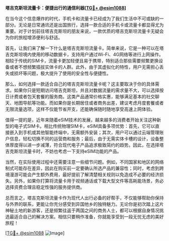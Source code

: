 **塔吉克斯坦流量卡：便捷出行的通信利器[[TG💪+ @esim1088](https://t.me/s/esim1088)]**

在当今这个信息爆炸的时代，手机卡和流量卡已经成为了我们生活中不可或缺的一部分。无论是日常通讯还是出国旅行，选择一款合适的手机卡或流量卡都显得尤为重要。对于计划前往塔吉克斯坦的朋友来说，一款优质的塔吉克斯坦流量卡无疑会为你的旅程增添便利与舒适。

首先，让我们来了解一下什么是塔吉克斯坦流量卡。简单来说，它是一种可以在塔吉克斯坦境内使用的移动数据卡，支持用户通过Wi-Fi、4G网络等进行上网操作。相较于传统的SIM卡，流量卡更加轻便且易于携带，特别适合那些需要频繁更换设备或者不想频繁插拔实体卡的人群。此外，由于其虚拟化的特性，用户无需担心丢失或损坏等问题，极大提升了使用的安全性与便捷性。

那么，如何选择一款适合自己的塔吉克斯坦流量卡呢？这主要取决于你的具体需求。如果你只是短期访问塔吉克斯坦，并且对数据流量的需求量不大，可以选择按日计费或者包天套餐的服务商。这类产品通常价格实惠，能够满足基本的社交聊天、地图导航等功能。而如果你是长期居住或者商务出差，建议考虑月度套餐或者无限流量选项，这样不仅能节省开支，还能确保随时随地享受高速上网体验。

值得一提的是，近年来随着eSIM技术的发展，越来越多的消费者开始关注这种新型的电子式SIM卡。相比传统物理SIM卡，eSIM具备多项优势：首先，它可以直接嵌入到手机或其他智能终端中，无需额外安装；其次，用户可以通过云端管理账户信息，轻松切换不同的运营商和服务；最后，由于无需实体卡槽的设计，设备整体厚度得以进一步减薄，符合现代电子产品追求极致简约的趋势。因此，在选择塔吉克斯坦流量卡时，不妨也考虑一下支持eSIM功能的产品。

当然，在实际使用过程中还需要注意一些细节问题。例如，不同国家和地区的网络制式可能存在差异，因此在购买前一定要确认所选产品的兼容性；同时，考虑到跨境漫游可能会产生额外费用，最好提前了解清楚相关规则以免造成不必要的经济损失。另外，如果你打算将流量卡用于视频通话或下载大型文件等高耗能场景，务必选择资费合理且稳定性强的服务提供商。

总而言之，塔吉克斯坦流量卡作为现代人出行必备的好帮手，不仅能够帮助你保持与外界的联系，更能让你充分感受到异国他乡的独特魅力。无论你是初次踏上这片神秘土地的新游客，还是频繁往返于两国之间的商务人士，都可以根据自身情况挑选最适合自己的解决方案。相信只要稍作准备，你就能享受到一段无忧无虑的美好旅程！

[[TG💪+ @esim1088](https://t.me/s/esim1088) ![Image](https://i.postimg.cc/4NQfJmqS/Snipaste-2025-05-13-00-14-12.png)]